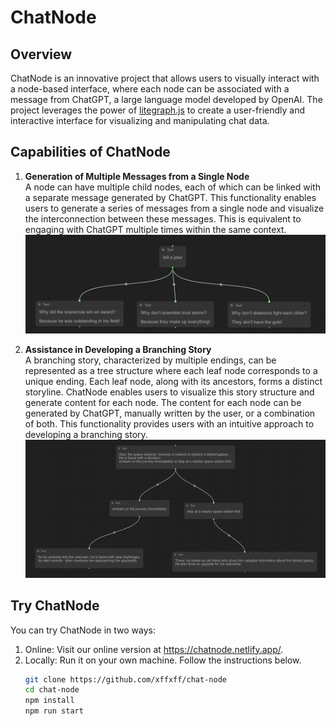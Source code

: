 # ChatNode

## Overview

ChatNode is an innovative project that allows users to visually interact with a node-based interface, where each node can be associated with a message from ChatGPT, a large language model developed by OpenAI. The project leverages the power of [litegraph.js](https://github.com/jagenjo/litegraph.js.git) to create a user-friendly and interactive interface for visualizing and manipulating chat data.

## Capabilities of ChatNode
1. **Generation of Multiple Messages from a Single Node**  
A node can have multiple child nodes, each of which can be linked with a separate message generated by ChatGPT. This functionality enables users to generate a series of messages from a single node and visualize the interconnection between these messages. This is equivalent to engaging with ChatGPT multiple times within the same context.  
![](./tell_a_joke.png)

2. **Assistance in Developing a Branching Story**  
A branching story, characterized by multiple endings, can be represented as a tree structure where each leaf node corresponds to a unique ending. Each leaf node, along with its ancestors, forms a distinct storyline. ChatNode enables users to visualize this story structure and generate content for each node. The content for each node can be generated by ChatGPT, manually written by the user, or a combination of both. This functionality provides users with an intuitive approach to developing a branching story.  
![](./branching_story.png)

## Try ChatNode
You can try ChatNode in two ways:  

1. Online: Visit our online version at https://chatnode.netlify.app/.
2. Locally: Run it on your own machine. Follow the instructions below.
    ```bash
    git clone https://github.com/xffxff/chat-node
    cd chat-node
    npm install
    npm run start
    ```

